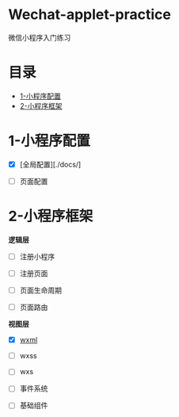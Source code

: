 # Wechat-applet-practice
微信小程序入门练习

# 目录
- [1-小程序配置](#1-小程序配置)
- [2-小程序框架](#2-小程序框架) 



# 1-小程序配置
- [x] [全局配置][./docs/]
- [ ] 页面配置


# 2-小程序框架
**逻辑层**
- [ ] 注册小程序
- [ ] 注册页面
- [ ] 页面生命周期
- [ ] 页面路由


**视图层**
- [x] [wxml](./docs/小程序配置/视图层/wxml.md)
- [ ] wxss
- [ ] wxs
- [ ] 事件系统
- [ ] 基础组件




